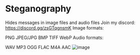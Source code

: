 # Steganography
Hides messages in image files and audio files
Join my discord: https://discord.gg/zsGTqgnsmK
Image formats:

PNG
JPEG/JPG
BMP
TIFF
WebP
Audio formats:

WAV
MP3
OGG
FLAC
M4A
AAC
![image](https://github.com/user-attachments/assets/01ab923d-930f-41f7-863c-8ec464f14122)
